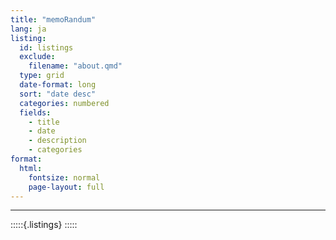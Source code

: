 ```yaml
---
title: "memoRandum"
lang: ja
listing: 
  id: listings
  exclude:
    filename: "about.qmd"
  type: grid
  date-format: long
  sort: "date desc"
  categories: numbered
  fields: 
    - title
    - date
    - description
    - categories
format: 
  html: 
    fontsize: normal
    page-layout: full
---
```





-----

:::::{.listings}
:::::
